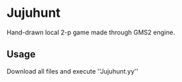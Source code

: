 # Jujuhunt
Hand-drawn local 2-p game made through GMS2 engine.

## Usage

Download all files and execute ''Jujuhunt.yy''
